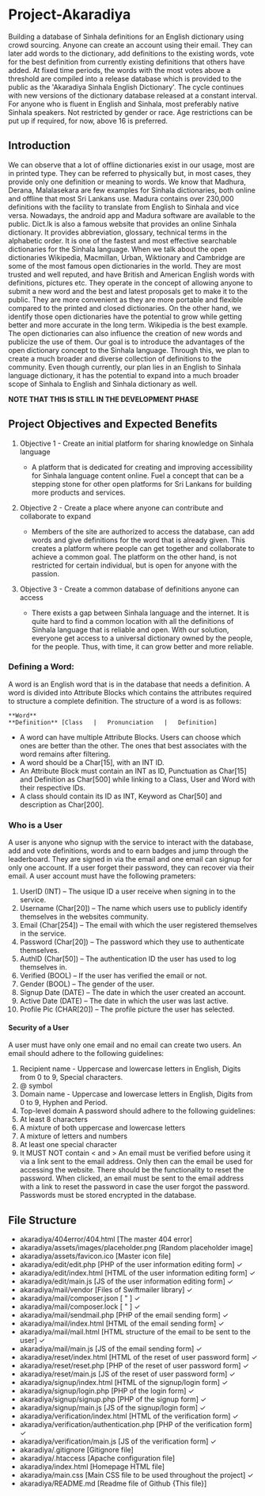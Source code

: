 # Project-Akaradiya
Building a database of Sinhala definitions for an English dictionary using crowd sourcing. Anyone can create an account using their email. They can later add words to the dictionary, add definitions to the existing words, vote for the best definition from currently existing definitions that others have added. At fixed time periods, the words with the most votes above a threshold are compiled into a release database which is provided to the public as the 'Akaradiya Sinhala English Dictionary'. The cycle continues with new versions of the dictionary database released at a constant interval.
For anyone who is fluent in English and Sinhala, most preferably native Sinhala speakers. Not restricted by gender or race. Age restrictions can be put up if required, for now, above 16 is preferred.

## Introduction
We can observe that a lot of offline dictionaries exist in our usage, most are in printed type. They can be referred to physically but, in most cases, they provide only one definition or meaning to words. We know that Madhura, Derana, Malalasekara are few examples for Sinhala dictionaries, both online and offline that most Sri Lankans use.
Madura contains over 230,000 definitions with the facility to translate from English to Sinhala and vice versa. Nowadays, the android app and Madura software are available to the public.
Dict.lk is also a famous website that provides an online Sinhala dictionary. It provides abbreviation, glossary, technical terms in the alphabetic order. It is one of the fastest and most effective searchable dictionaries for the Sinhala language.
When we talk about the open dictionaries Wikipedia, Macmillan, Urban, Wiktionary and Cambridge are some of the most famous open dictionaries in the world. They are most trusted and well reputed, and have British and American English words with definitions, pictures etc. They operate in the concept of allowing anyone to submit a new word and the best and latest proposals get to make it to the public. They are more convenient as they are more portable and flexible compared to the printed and closed dictionaries.
On the other hand, we identify those open dictionaries have the potential to grow while getting better and more accurate in the long term. Wikipedia is the best example. The open dictionaries can also influence the creation of new words and publicize the use of them.
Our goal is to introduce the advantages of the open dictionary concept to the Sinhala language. Through this, we plan to create a much broader and diverse collection of definitions to the community.
Even though currently, our plan lies in an English to Sinhala language dictionary, it has the potential to expand into a much broader scope of Sinhala to English and Sinhala dictionary as well.

**NOTE THAT THIS IS STILL IN THE DEVELOPMENT PHASE**

## Project Objectives and Expected Benefits
1.	Objective 1 - Create an initial platform for sharing knowledge on Sinhala language
    - A platform that is dedicated for creating and improving accessibility for Sinhala language content online. Fuel a concept that can be a stepping stone for other open platforms for Sri Lankans for building more products and services. 

2.	Objective 2 - Create a place where anyone can contribute and collaborate to expand
    - Members of the site are authorized to access the database, can add words and give definitions for the word that is already given. This creates a platform where people can get together and collaborate to achieve a common goal. The platform on the other hand, is not restricted for certain individual, but is open for anyone with the passion.

3.	Objective 3 - Create a common database of definitions anyone can access
    - There exists a gap between Sinhala language and the internet. It is quite hard to find a common location with all the definitions of Sinhala language that is reliable and open. With our solution, everyone get access to a universal dictionary owned by the people, for the people. Thus, with time, it can grow better and more reliable.

### Defining a Word:
A word is an English word that is in the database that needs a definition. A word is divided into Attribute Blocks which contains the attributes required to structure a complete definition. The structure of a word is as follows:

```
**Word**
**Definition** [Class	|	Pronunciation	|	Definition]
```
- A word can have multiple Attribute Blocks. Users can choose which ones are better than the other. The ones that best associates with the word remains after filtering.
- A word should be a Char[15], with an INT ID.
- An Attribute Block must contain an INT as ID, Punctuation as Char[15] and Definition as Char[500] while linking to a Class, User and Word with their respective IDs.
- A class should contain its ID as INT, Keyword as Char[50] and description as Char[200].

### Who is a User
A user is anyone who signup with the service to interact with the database, add and vote definitions, words and to earn badges and jump through the leaderboard. They are signed in via the email and one email can signup for only one account. If a user forget their password, they can recover via their email.
A user account must have the following prameters:

1.	UserID (INT) – The usique ID a user receive when signing in to the service.
2.	Username (Char[20]) – The name which users use to publicly identify themselves in the websites community.
3.	Email (Char[254]) – The email with which the user registered themselves in the service.
4.	Password (Char[20]) – The password which they use to authenticate themselves.
5.	AuthID (Char[50]) – The authentication ID the user has used to log themselves in.
6.	Verified (BOOL) – If the user has verified the email or not.
7.	Gender (BOOL) – The gender of the user.
8.	Signup Date (DATE) – The date in which the user created an account.
9.	Active Date (DATE) – The date in which the user was last active.
10.	Profile Pic (CHAR[20]) – The profile picture the user has selected.

#### Security of a User
A user must have only one email and no email can create two users.
An email should adhere to the following guidelines:
1.	Recipient name - Uppercase and lowercase letters in English, Digits from 0 to 9, Special characters.
2.	@ symbol
3.	Domain name - Uppercase and lowercase letters in English, Digits from 0 to 9, Hyphen and Period.
4.	Top-level domain
A password should adhere to the following guidelines:
1.	At least 8 characters
2.	A mixture of both uppercase and lowercase letters
3.	A mixture of letters and numbers
4.	At least one special character
5.	It MUST NOT contain < and >
An email must be verified before using it via a link sent to the email address. Only then can the email be used for accessing the website.
There should be the functionality to reset the password. When clicked, an email must be sent to the email address with a link to reset the password in case the user forgot the password.
Passwords must be stored encrypted in the database.

## File Structure
- akaradiya/404error/404.html [The master 404 error]
- akaradiya/assets/images/placeholder.png [Random placeholder image]
- akaradiya/assets/favicon.ico [Master icon file]
- akaradiya/edit/edit.php [PHP of the user information editing form] ✓
- akaradiya/edit/index.html [HTML of the user information editing form] ✓
- akaradiya/edit/main.js [JS of the user information editing form] ✓
- akaradiya/mail/vendor [Files of Swiftmailer library] ✓
- akaradiya/mail/composer.json [  "   ] ✓
- akaradiya/mail/composer.lock [  "   ] ✓
- akaradiya/mail/sendmail.php [PHP of the email sending form] ✓
- akaradiya/mail/index.html [HTML of the email sending form] ✓
- akaradiya/mail/mail.html [HTML structure of the email to be sent to the user] ✓
- akaradiya/mail/main.js [JS of the email sending form] ✓
- akaradiya/reset/index.html [HTML of the reset of user password form] ✓
- akaradiya/reset/reset.php [PHP of the reset of user password form] ✓
- akaradiya/reset/main.js [JS of the reset of user password form] ✓
- akaradiya/signup/index.html [HTML of the signup/login form] ✓
- akaradiya/signup/login.php [PHP of the login form] ✓
- akaradiya/signup/signup.php [PHP of the signup form] ✓
- akaradiya/signup/main.js [JS of the signup/login form] ✓
- akaradiya/verification/index.html [HTML of the verification form] ✓
- akaradiya/verification/authentication.php [PHP of the verification form] ✓
- akaradiya/verification/main.js [JS of the verification form] ✓
- akaradiya/.gitignore [Gitignore file]
- akaradiya/.htaccess [Apache configuration file]
- akaradiya/index.html [Homepage HTML file]
- akaradiya/main.css [Main CSS file to be used throughout the project] ✓
- akaradiya/README.md [Readme file of Github {This file}]